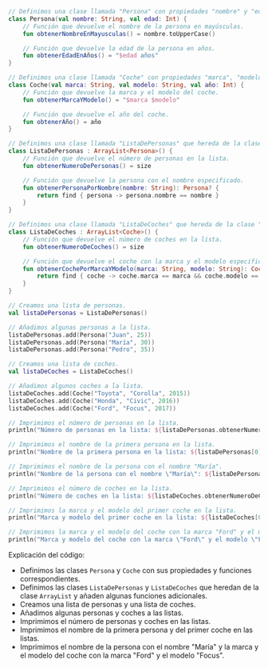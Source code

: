 ```kotlin
// Definimos una clase llamada "Persona" con propiedades "nombre" y "edad".
class Persona(val nombre: String, val edad: Int) {
    // Función que devuelve el nombre de la persona en mayúsculas.
    fun obtenerNombreEnMayusculas() = nombre.toUpperCase()

    // Función que devuelve la edad de la persona en años.
    fun obtenerEdadEnAños() = "$edad años"
}

// Definimos una clase llamada "Coche" con propiedades "marca", "modelo" y "año".
class Coche(val marca: String, val modelo: String, val año: Int) {
    // Función que devuelve la marca y el modelo del coche.
    fun obtenerMarcaYModelo() = "$marca $modelo"

    // Función que devuelve el año del coche.
    fun obtenerAño() = año
}

// Definimos una clase llamada "ListaDePersonas" que hereda de la clase "ArrayList".
class ListaDePersonas : ArrayList<Persona>() {
    // Función que devuelve el número de personas en la lista.
    fun obtenerNumeroDePersonas() = size

    // Función que devuelve la persona con el nombre especificado.
    fun obtenerPersonaPorNombre(nombre: String): Persona? {
        return find { persona -> persona.nombre == nombre }
    }
}

// Definimos una clase llamada "ListaDeCoches" que hereda de la clase "ArrayList".
class ListaDeCoches : ArrayList<Coche>() {
    // Función que devuelve el número de coches en la lista.
    fun obtenerNumeroDeCoches() = size

    // Función que devuelve el coche con la marca y el modelo especificados.
    fun obtenerCochePorMarcaYModelo(marca: String, modelo: String): Coche? {
        return find { coche -> coche.marca == marca && coche.modelo == modelo }
    }
}

// Creamos una lista de personas.
val listaDePersonas = ListaDePersonas()

// Añadimos algunas personas a la lista.
listaDePersonas.add(Persona("Juan", 25))
listaDePersonas.add(Persona("María", 30))
listaDePersonas.add(Persona("Pedro", 35))

// Creamos una lista de coches.
val listaDeCoches = ListaDeCoches()

// Añadimos algunos coches a la lista.
listaDeCoches.add(Coche("Toyota", "Corolla", 2015))
listaDeCoches.add(Coche("Honda", "Civic", 2016))
listaDeCoches.add(Coche("Ford", "Focus", 2017))

// Imprimimos el número de personas en la lista.
println("Número de personas en la lista: ${listaDePersonas.obtenerNumeroDePersonas()}")

// Imprimimos el nombre de la primera persona en la lista.
println("Nombre de la primera persona en la lista: ${listaDePersonas[0].nombre}")

// Imprimimos el nombre de la persona con el nombre "María".
println("Nombre de la persona con el nombre \"María\": ${listaDePersonas.obtenerPersonaPorNombre("María")?.nombre}")

// Imprimimos el número de coches en la lista.
println("Número de coches en la lista: ${listaDeCoches.obtenerNumeroDeCoches()}")

// Imprimimos la marca y el modelo del primer coche en la lista.
println("Marca y modelo del primer coche en la lista: ${listaDeCoches[0].obtenerMarcaYModelo()}")

// Imprimimos la marca y el modelo del coche con la marca "Ford" y el modelo "Focus".
println("Marca y modelo del coche con la marca \"Ford\" y el modelo \"Focus\": ${listaDeCoches.obtenerCochePorMarcaYModelo("Ford", "Focus")?.obtenerMarcaYModelo()}")
```

Explicación del código:

* Definimos las clases `Persona` y `Coche` con sus propiedades y funciones correspondientes.
* Definimos las clases `ListaDePersonas` y `ListaDeCoches` que heredan de la clase `ArrayList` y añaden algunas funciones adicionales.
* Creamos una lista de personas y una lista de coches.
* Añadimos algunas personas y coches a las listas.
* Imprimimos el número de personas y coches en las listas.
* Imprimimos el nombre de la primera persona y del primer coche en las listas.
* Imprimimos el nombre de la persona con el nombre "María" y la marca y el modelo del coche con la marca "Ford" y el modelo "Focus".